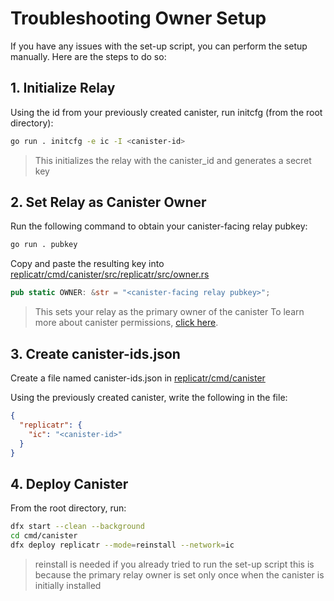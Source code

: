 # Troubleshooting Owner Setup 

If you have any issues with the set-up script, you can perform the setup manually. Here are the steps to do so:

## 1. Initialize Relay

Using the id from your previously created canister, run initcfg (from the root directory):

```bash
go run . initcfg -e ic -I <canister-id>
```

> This initializes the relay with the canister_id  and generates a secret key


## 2. Set Relay as Canister Owner

Run the following command to obtain your canister-facing relay pubkey:

 ```bash
 go run . pubkey
 ```

Copy and paste the resulting key into [replicatr/cmd/canister/src/replicatr/src/owner.rs](/cmd/canister/src/replicatr/src/owner.rs)

```rust
pub static OWNER: &str = "<canister-facing relay pubkey>";
```
> This sets your relay as the primary owner of the canister
> To learn more about canister permissions, [click here](doc/canister.md).

## 3. Create canister-ids.json

Create a file named canister-ids.json in [replicatr/cmd/canister](/cmd/canister)

Using the previously created canister, write the following in the file:

```json
{
  "replicatr": {
    "ic": "<canister-id>"
  }
}
```

## 4. Deploy Canister

From the root directory, run:

```bash
dfx start --clean --background
cd cmd/canister
dfx deploy replicatr --mode=reinstall --network=ic
```

> reinstall is needed if you already tried to run the set-up script
> this is because the primary relay owner is set only once when the canister is initially installed 




